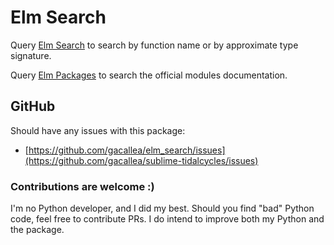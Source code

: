 # Elm Search #

Query [Elm Search](https://klaftertief.github.io/elm-search/) to search by function name or by approximate type signature.

Query [Elm Packages](https://package.elm-lang.org/) to search the official modules documentation.

## GitHub ##

Should have any issues with this package:

- [https://github.com/gacallea/elm_search/issues](https://github.com/gacallea/sublime-tidalcycles/issues)

### Contributions are welcome :) ###

I'm no Python developer, and I did my best. Should you find "bad" Python code,
feel free to contribute PRs. I do intend to improve both my Python and the package.
